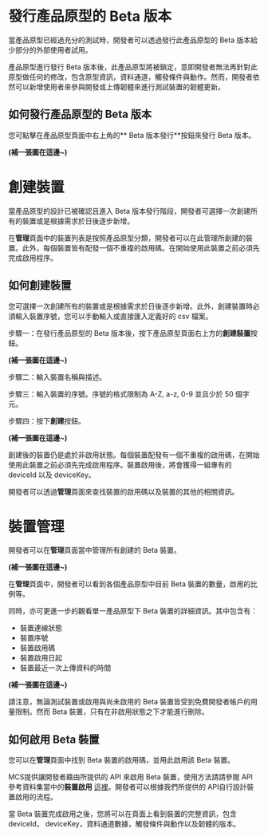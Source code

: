# 發行產品原型的 Beta 版本
當產品原型已經過充分的測試時，開發者可以透過發行此產品原型的 Beta 版本給少部分的外部使用者試用。

產品原型進行發行 Beta 版本後，此產品原型將被鎖定，意即開發者無法再針對此原型做任何的修改，包含原型資訊，資料通道，觸發條件與動作。然而，開發者依然可以新增使用者來參與開發或上傳韌體來進行測試裝置的韌體更新。


## 如何發行產品原型的 Beta 版本
您可點擊在產品原型頁面中右上角的** Beta 版本發行**按鈕來發行 Beta 版本。

**(補一張圖在這邊~)**

# 創建裝置
當產品原型的設計已被確認且進入 Beta 版本發行階段，開發者可選擇一次創建所有的裝置或是根據需求於日後逐步新增。

在**管理**頁面中的裝置列表是按照產品原型分類，開發者可以在此管理所創建的裝置。此外，每個裝置皆有配發一個不重複的啟用碼。在開始使用此裝置之前必須先完成啟用程序。

## 如何創建裝置
您可選擇一次創建所有的裝置或是根據需求於日後逐步新增。此外，創建裝置時必須輸入裝置序號，您可以手動輸入或直接匯入定義好的 csv 檔案。

步驟一：在發行產品原型的 Beta 版本後，按下產品原型頁面右上方的**創建裝置**按鈕。

**(補一張圖在這邊~)**

步驟二：輸入裝置名稱與描述。

步驟三：輸入裝置的序號。序號的格式限制為 A-Z, a-z, 0-9 並且少於 50 個字元。

步驟四：按下**創建**按鈕。

**(補一張圖在這邊~)**

創建後的裝置仍是處於非啟用狀態。每個裝置配發有一個不重複的啟用碼，在開始使用此裝置之前必須先完成啟用程序。裝置啟用後，將會獲得一組專有的 deviceId 以及 deviceKey。

開發者可以透過**管理**頁面來查找裝置的啟用碼以及裝置的其他的相關資訊。

# 裝置管理
開發者可以在**管理**頁面當中管理所有創建的 Beta 裝置。

**(補一張圖在這邊~)**

在**管理**頁面中，開發者可以看到各個產品原型中目前 Beta 裝置的數量，啟用的比例等。

同時，亦可更進一步的觀看單一產品原型下 Beta 裝置的詳細資訊。其中包含有：

* 裝置連線狀態
* 裝置序號
* 裝置啟用碼
* 裝置啟用日起
* 裝置最近一次上傳資料的時間

**(補一張圖在這邊~)**

請注意，無論測試裝置或啟用與尚未啟用的 Beta 裝置皆受到免費開發者帳戶的用量限制。然而 Beta 裝置，只有在非啟用狀態之下才能進行刪除。

## 如何啟用 Beta 裝置

您可以在**管理**頁面中找到 Beta 裝置的啟用碼，並用此啟用該 Beta 裝置。

MCS提供讓開發者藉由所提供的 API 來啟用 Beta 裝置，使用方法請請參閱 API 參考資料集當中的**裝置啟用** [這裡](../api_references/)。開發者可以根據我們所提供的 API自行設計裝置啟用的流程。

當 Beta 裝置完成啟用之後，您將可以在頁面上看到裝置的完整資訊，包含 deviceId， deviceKey，資料通道數據，觸發條件與動作以及韌體的版本。